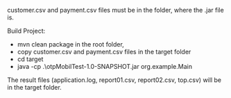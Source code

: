 customer.csv and payment.csv files must be in the folder, where the .jar file is.

Build Project:
* mvn clean package in the root folder,
* copy customer.csv and payment.csv files in the target folder
* cd target
* java -cp .\otpMobilTest-1.0-SNAPSHOT.jar org.example.Main

The result files (application.log, report01.csv, report02.csv, top.csv) will be in the target folder.
